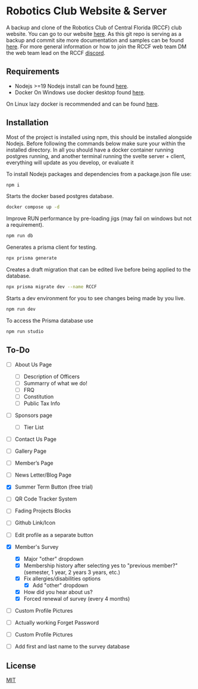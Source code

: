 
# Robotics Club Website & Server

A backup and clone of the Robotics Club of Central Florida (RCCF) club website. You can go to our website [here](https://rccf.club/). As this git repo is serving as a backup and commit site more documentation and samples can be found [here](https://secretlibrary.rccf.club/shelves/rccf-website). For more general information or how to join the RCCF web team DM the web team lead on the RCCF [discord](https://discord.gg/Dpe7gjESmy).


## Requirements
- Nodejs >=19
Nodejs install can be found [here](https://nodejs.org/en/download/).
- Docker
On Windows use docker desktop found [here](https://www.docker.com/products/docker-desktop/).

On Linux lazy docker is recommended and can be found [here](https://github.com/jesseduffield/lazydocker).
## Installation

Most of the project is installed using npm, this should be installed alongside Nodejs. Before following the commands below make sure your within the installed directory. In all you should have a docker container running postgres running, and another terminal running the svelte server + client, everything will update as you develop, or evaluate it


To install Nodejs packages and dependencies from a package.json file use:

```bash
npm i
```
Starts the docker based postgres database.
```bash
docker compose up -d
```
Improve RUN performance by pre-loading jigs (may fail on windows but not a requirement).
```bash
npm run db
```
Generates a prisma client for testing.
```bash
npx prisma generate
```
Creates a draft migration that can be edited live before being applied to the database. 
```bash
npx prisma migrate dev --name RCCF
```
Starts a dev environment for you to see changes being made by you live.
```bash
npm run dev
```
To access the Prisma database use
```bash
npm run studio
```
## To-Do
- [ ] About Us Page
    - [ ] Description of Officers
    - [ ] Summarry of what we do!
    - [ ] FRQ
    - [ ] Constitution
    - [ ] Public Tax Info
- [ ] Sponsors page
    - [ ] Tier List
- [ ] Contact Us Page
- [ ] Gallery Page 
- [ ] Member’s Page
- [ ] News Letter/Blog Page
- [x] Summer Term Button (free trial)
- [ ] QR Code Tracker System
- [ ] Fading Projects Blocks
- [ ] Github Link/Icon
- [ ] Edit profile as a separate button
- [x] Member's Survey
    - [x] Major "other" dropdown
    - [x] Membership history after selecting yes to "previous member?" (semester, 1 year, 2 years 3 years, etc.)
    - [x] Fix allergies/disabilities options
        - [x] Add "other" dropdown
    - [x] How did you hear about us?
    - [x] Forced renewal of survey (every 4 months)
- [ ] Custom Profile Pictures
- [ ] Actually working Forget Password
- [ ] Custom Profile Pictures
- [ ] Add first and last name to the survey database




## License
[MIT](https://choosealicense.com/licenses/mit/)
